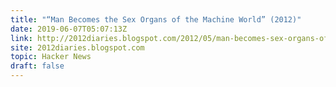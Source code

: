 ```yaml
---
title: "“Man Becomes the Sex Organs of the Machine World” (2012)"
date: 2019-06-07T05:07:13Z
link: http://2012diaries.blogspot.com/2012/05/man-becomes-sex-organs-of-machine-world.html?utm_medium=RSS&utm_source=hune
site: 2012diaries.blogspot.com
topic: Hacker News
draft: false
---
```

